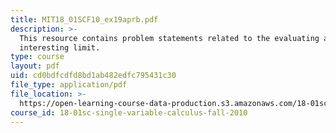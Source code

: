 ```yaml
---
title: MIT18_01SCF10_ex19aprb.pdf
description: >-
  This resource contains problem statements related to the evaluating an
  interesting limit.
type: course
layout: pdf
uid: cd0bdfcdfd8bd1ab482edfc795431c30
file_type: application/pdf
file_location: >-
  https://open-learning-course-data-production.s3.amazonaws.com/18-01sc-single-variable-calculus-fall-2010/cd0bdfcdfd8bd1ab482edfc795431c30_MIT18_01SCF10_ex19aprb.pdf
course_id: 18-01sc-single-variable-calculus-fall-2010
---
```

